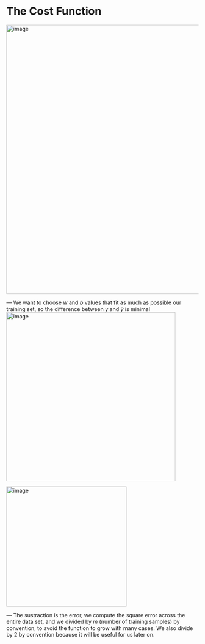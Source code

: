 # The Cost Function

<img width="706" alt="image" src="https://user-images.githubusercontent.com/43887905/183281419-8fe16b26-f7f1-4519-bba5-95c55f908a7b.png">

 — We want to choose *w* and *b* values that fit as much as possible our training set, so the difference between *y* and *ŷ* is minimal
 <img width="443" alt="image" src="https://user-images.githubusercontent.com/43887905/183281469-1122e669-f055-496d-b4c0-c52a847c462d.png">

<img width="315" alt="image" src="https://user-images.githubusercontent.com/43887905/183281495-455a22f4-c971-4937-a22a-d4dc0ad856fd.png">

— The sustraction is the error, we compute the square error across the entire data set, and we divided by *m* (number of training samples) by convention, to avoid the function to grow with many cases. We also divide by 2 by convention because it will be useful for us later on.
